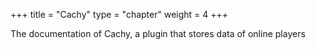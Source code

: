 +++
title = "Cachy"
type = "chapter"
weight = 4
+++

The documentation of Cachy, a plugin that stores data of online players
